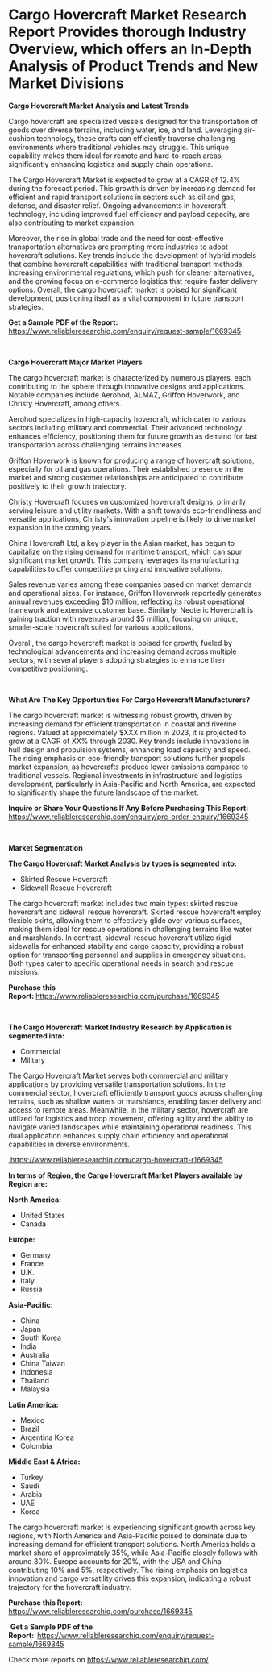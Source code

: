 <p><h1>Cargo Hovercraft Market Research Report Provides thorough Industry Overview, which offers an In-Depth Analysis of Product Trends and New Market Divisions</h1></p><p><strong>Cargo Hovercraft Market Analysis and Latest Trends</strong></p>
<p><p>Cargo hovercraft are specialized vessels designed for the transportation of goods over diverse terrains, including water, ice, and land. Leveraging air-cushion technology, these crafts can efficiently traverse challenging environments where traditional vehicles may struggle. This unique capability makes them ideal for remote and hard-to-reach areas, significantly enhancing logistics and supply chain operations.</p><p>The Cargo Hovercraft Market is expected to grow at a CAGR of 12.4% during the forecast period. This growth is driven by increasing demand for efficient and rapid transport solutions in sectors such as oil and gas, defense, and disaster relief. Ongoing advancements in hovercraft technology, including improved fuel efficiency and payload capacity, are also contributing to market expansion. </p><p>Moreover, the rise in global trade and the need for cost-effective transportation alternatives are prompting more industries to adopt hovercraft solutions. Key trends include the development of hybrid models that combine hovercraft capabilities with traditional transport methods, increasing environmental regulations, which push for cleaner alternatives, and the growing focus on e-commerce logistics that require faster delivery options. Overall, the cargo hovercraft market is poised for significant development, positioning itself as a vital component in future transport strategies.</p></p>
<p><strong>Get a Sample PDF of the Report:&nbsp;</strong> <a href="https://www.reliableresearchiq.com/enquiry/request-sample/1669345?utm_campaign=1900&utm_medium=2&utm_source=Github&utm_content=ia&utm_term=17022025&utm_id=cargo-hovercraft">https://www.reliableresearchiq.com/enquiry/request-sample/1669345</a></p>
<p>&nbsp;</p>
<p><strong>Cargo Hovercraft Major Market Players</strong></p>
<p><p>The cargo hovercraft market is characterized by numerous players, each contributing to the sphere through innovative designs and applications. Notable companies include Aerohod, ALMAZ, Griffon Hoverwork, and Christy Hovercraft, among others. </p><p>Aerohod specializes in high-capacity hovercraft, which cater to various sectors including military and commercial. Their advanced technology enhances efficiency, positioning them for future growth as demand for fast transportation across challenging terrains increases.</p><p>Griffon Hoverwork is known for producing a range of hovercraft solutions, especially for oil and gas operations. Their established presence in the market and strong customer relationships are anticipated to contribute positively to their growth trajectory.</p><p>Christy Hovercraft focuses on customized hovercraft designs, primarily serving leisure and utility markets. With a shift towards eco-friendliness and versatile applications, Christy's innovation pipeline is likely to drive market expansion in the coming years.</p><p>China Hovercraft Ltd, a key player in the Asian market, has begun to capitalize on the rising demand for maritime transport, which can spur significant market growth. This company leverages its manufacturing capabilities to offer competitive pricing and innovative solutions.</p><p>Sales revenue varies among these companies based on market demands and operational sizes. For instance, Griffon Hoverwork reportedly generates annual revenues exceeding $10 million, reflecting its robust operational framework and extensive customer base. Similarly, Neoteric Hovercraft is gaining traction with revenues around $5 million, focusing on unique, smaller-scale hovercraft suited for various applications.</p><p>Overall, the cargo hovercraft market is poised for growth, fueled by technological advancements and increasing demand across multiple sectors, with several players adopting strategies to enhance their competitive positioning.</p></p>
<p>&nbsp;</p>
<p><strong>What Are The Key Opportunities For Cargo Hovercraft Manufacturers?</strong></p>
<p><p>The cargo hovercraft market is witnessing robust growth, driven by increasing demand for efficient transportation in coastal and riverine regions. Valued at approximately $XXX million in 2023, it is projected to grow at a CAGR of XX% through 2030. Key trends include innovations in hull design and propulsion systems, enhancing load capacity and speed. The rising emphasis on eco-friendly transport solutions further propels market expansion, as hovercrafts produce lower emissions compared to traditional vessels. Regional investments in infrastructure and logistics development, particularly in Asia-Pacific and North America, are expected to significantly shape the future landscape of the market.</p></p>
<p><strong>Inquire or Share Your Questions If Any Before Purchasing This Report:</strong> <a href="https://www.reliableresearchiq.com/enquiry/pre-order-enquiry/1669345?utm_campaign=1900&utm_medium=2&utm_source=Github&utm_content=ia&utm_term=17022025&utm_id=cargo-hovercraft">https://www.reliableresearchiq.com/enquiry/pre-order-enquiry/1669345</a></p>
<p>&nbsp;</p>
<p><strong>Market Segmentation</strong></p>
<p><strong>The Cargo Hovercraft Market Analysis by types is segmented into:</strong></p>
<p><ul><li>Skirted Rescue Hovercraft</li><li>Sidewall Rescue Hovercraft</li></ul></p>
<p><p>The cargo hovercraft market includes two main types: skirted rescue hovercraft and sidewall rescue hovercraft. Skirted rescue hovercraft employ flexible skirts, allowing them to effectively glide over various surfaces, making them ideal for rescue operations in challenging terrains like water and marshlands. In contrast, sidewall rescue hovercraft utilize rigid sidewalls for enhanced stability and cargo capacity, providing a robust option for transporting personnel and supplies in emergency situations. Both types cater to specific operational needs in search and rescue missions.</p></p>
<p><strong>Purchase this Report:&nbsp;</strong><a href="https://www.reliableresearchiq.com/purchase/1669345?utm_campaign=1900&utm_medium=2&utm_source=Github&utm_content=ia&utm_term=17022025&utm_id=cargo-hovercraft">https://www.reliableresearchiq.com/purchase/1669345</a></p>
<p>&nbsp;</p>
<p><strong>The Cargo Hovercraft Market Industry Research by Application is segmented into:</strong></p>
<p><ul><li>Commercial</li><li>Military</li></ul></p>
<p><p>The Cargo Hovercraft Market serves both commercial and military applications by providing versatile transportation solutions. In the commercial sector, hovercraft efficiently transport goods across challenging terrains, such as shallow waters or marshlands, enabling faster delivery and access to remote areas. Meanwhile, in the military sector, hovercraft are utilized for logistics and troop movement, offering agility and the ability to navigate varied landscapes while maintaining operational readiness. This dual application enhances supply chain efficiency and operational capabilities in diverse environments.</p></p>
<p><a href="https://www.reliableresearchiq.com/cargo-hovercraft-r1669345?utm_campaign=1900&utm_medium=2&utm_source=Github&utm_content=ia&utm_term=17022025&utm_id=cargo-hovercraft">&nbsp;https://www.reliableresearchiq.com/cargo-hovercraft-r1669345</a></p>
<p><strong>In terms of Region, the Cargo Hovercraft Market Players available by Region are:</strong></p>
<p>
    <p> <strong> North America: </strong>
        <ul>
            <li>United States</li>
            <li>Canada</li>
        </ul>
        </p> 
    <p> <strong> Europe: </strong>
        <ul>
            <li>Germany</li>
            <li>France</li>
            <li>U.K.</li>
            <li>Italy</li>
            <li>Russia</li>
        </ul>
        </p> 
    <p> <strong> Asia-Pacific: </strong>
        <ul>
            <li>China</li>
            <li>Japan</li>
            <li>South Korea</li>
            <li>India</li>
            <li>Australia</li>
            <li>China Taiwan</li>
            <li>Indonesia</li>
            <li>Thailand</li>
            <li>Malaysia</li>
        </ul>
        </p> 
    <p> <strong> Latin America: </strong>
        <ul>
            <li>Mexico</li>
            <li>Brazil</li>
            <li>Argentina Korea</li>
            <li>Colombia</li>
        </ul>
        </p> 
    <p> <strong> Middle East & Africa: </strong>
        <ul>
            <li>Turkey</li>
            <li>Saudi</li>
            <li>Arabia</li>
            <li>UAE</li>
            <li>Korea</li>
        </ul>
    </p>
    </p>
<p><p>The cargo hovercraft market is experiencing significant growth across key regions, with North America and Asia-Pacific poised to dominate due to increasing demand for efficient transport solutions. North America holds a market share of approximately 35%, while Asia-Pacific closely follows with around 30%. Europe accounts for 20%, with the USA and China contributing 10% and 5%, respectively. The rising emphasis on logistics innovation and cargo versatility drives this expansion, indicating a robust trajectory for the hovercraft industry.</p></p>
<p><strong>Purchase this Report: </strong><a href="https://www.reliableresearchiq.com/purchase/1669345?utm_campaign=1900&utm_medium=2&utm_source=Github&utm_content=ia&utm_term=17022025&utm_id=cargo-hovercraft">https://www.reliableresearchiq.com/purchase/1669345</a></p>
<p>&nbsp;<strong>Get a Sample PDF of the Report:&nbsp;&nbsp;</strong><a href="https://www.reliableresearchiq.com/enquiry/request-sample/1669345?utm_campaign=1900&utm_medium=2&utm_source=Github&utm_content=ia&utm_term=17022025&utm_id=cargo-hovercraft">https://www.reliableresearchiq.com/enquiry/request-sample/1669345</a></p>
<p><strong></strong></p>
<p>Check more reports on <a href="https://www.reliableresearchiq.com/?utm_campaign=1900&utm_medium=2&utm_source=Github&utm_content=ia&utm_term=17022025&utm_id=cargo-hovercraft">https://www.reliableresearchiq.com/</a></p>
